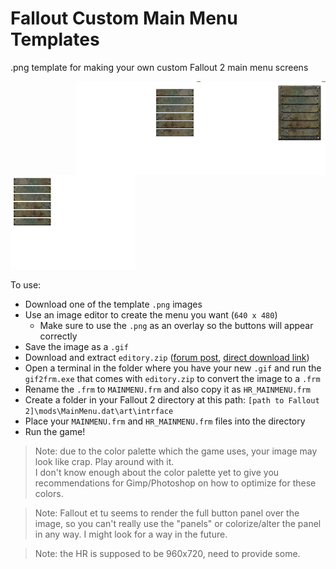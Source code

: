 # Fallout Custom Main Menu Templates

.png template for making your own custom Fallout 2 main menu screens

<img src="Fallout1_MainMenu_Template_Full.png" width="200px" align="right">
<img src="Fallout1_MainMenu_Template_Panels.png" width="200px" align="right">
<img src="Fallout2_MainMenu_Template.png" width="200px">

To use:
- Download one of the template `.png` images
- Use an image editor to create the menu you want (`640 x 480`)
  - Make sure to use the `.png` as an overlay so the buttons will appear correctly
- Save the image as a `.gif`
- Download and extract `editory.zip` ([forum post](https://www.nma-fallout.com/threads/frm-converter.220348/#post-4428264), [direct download link](http://madbrahmin.cz/download/fallout2/editors/editory.zip))
- Open a terminal in the folder where you have your new `.gif` and run the `gif2frm.exe` that comes with `editory.zip` to convert the image to a `.frm`
- Rename the `.frm` to `MAINMENU.frm` and also copy it as `HR_MAINMENU.frm`
- Create a folder in your Fallout 2 directory at this path: `[path to Fallout 2]\mods\MainMenu.dat\art\intrface`
- Place your `MAINMENU.frm` and `HR_MAINMENU.frm` files into the directory
- Run the game!

> Note: due to the color palette which the game uses, your image may look like crap. Play around with it.  
> I don't know enough about the color palette yet to give you recommendations for Gimp/Photoshop on how to optimize for these colors.

> Note: Fallout et tu seems to render the full button panel over the image, so you can't really use the "panels" or colorize/alter the panel in any way. I might look for a way in the future.

> Note: the HR is supposed to be 960x720, need to provide some.
